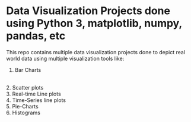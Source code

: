 # Data Visualization Projects done using Python 3, matplotlib, numpy, pandas, etc

This repo contains multiple data visualization projects done to depict real
world data using multiple visualization tools like:
<br />
1. Bar Charts
<br />
2. Scatter plots
<br />
3. Real-time Line plots
<br />
4. Time-Series line plots
<br />
5. Pie-Charts
<br />
6. Histograms
